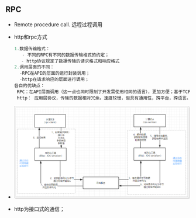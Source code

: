 ## RPC 

* Remote procedure call.  远程过程调用

* http和rpc方式

  ```java
  1.数据传输格式：
     - 不同的RPC有不同的数据传输格式的约定；
  　 - http协议规定了数据传输的请求格式和响应格式
  2.调用层面的不同：
    -RPC在API的层面的进行封装调用；
    -http在请求响应的层面进行调用；
  各自的优缺点：
   RPC：在API层面调用（这一点也同时限制了开发需使用相同的语言），更加方便；基于TCP，速度相对较快； 
   http： 应用层协议，传输的数据相对冗余。速度较慢，但具有通用性，跨平台，跨语言。
  ```

* ![](images/rpc.png)

* http为接口式的通信；



